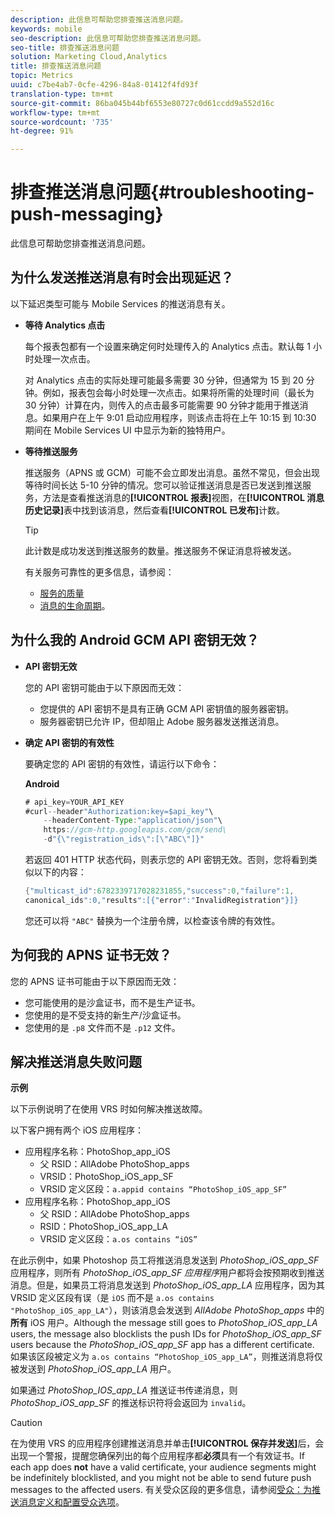 ```yaml
---
description: 此信息可帮助您排查推送消息问题。
keywords: mobile
seo-description: 此信息可帮助您排查推送消息问题。
seo-title: 排查推送消息问题
solution: Marketing Cloud,Analytics
title: 排查推送消息问题
topic: Metrics
uuid: c7be4ab7-0cfe-4296-84a8-01412f4fd93f
translation-type: tm+mt
source-git-commit: 86ba045b44bf6553e80727c0d61ccdd9a552d16c
workflow-type: tm+mt
source-wordcount: '735'
ht-degree: 91%

---
```



# 排查推送消息问题{#troubleshooting-push-messaging}

此信息可帮助您排查推送消息问题。

## 为什么发送推送消息有时会出现延迟？

以下延迟类型可能与 Mobile Services 的推送消息有关。

* **等待 Analytics 点击**

   每个报表包都有一个设置来确定何时处理传入的 Analytics 点击。默认每 1 小时处理一次点击。

   对 Analytics 点击的实际处理可能最多需要 30 分钟，但通常为 15 到 20 分钟。例如，报表包会每小时处理一次点击。如果将所需的处理时间（最长为 30 分钟）计算在内，则传入的点击最多可能需要 90 分钟才能用于推送消息。如果用户在上午 9:01 启动应用程序，则该点击将在上午 10:15 到 10:30 期间在 Mobile Services UI 中显示为新的独特用户。

* **等待推送服务**

   推送服务（APNS 或 GCM）可能不会立即发出消息。虽然不常见，但会出现等待时间长达 5-10 分钟的情况。您可以验证推送消息是否已发送到推送服务，方法是查看推送消息的&#x200B;**[!UICONTROL 报表]**&#x200B;视图，在&#x200B;**[!UICONTROL 消息历史记录]**&#x200B;表中找到该消息，然后查看&#x200B;**[!UICONTROL 已发布]**&#x200B;计数。

   >[!TIP]
   >
   >此计数是成功发送到推送服务的数量。推送服务不保证消息将被发送。

   有关服务可靠性的更多信息，请参阅：

   * [服务的质量](https://developer.apple.com/library/content/documentation/NetworkingInternet/Conceptual/RemoteNotificationsPG/APNSOverview.html#//apple_ref/doc/uid/TP40008194-CH8-SW5l)
   * [消息的生命周期](https://developers.google.com/cloud-messaging/concept-options#lifetime)。

## 为什么我的 Android GCM API 密钥无效？

* **API 密钥无效**

   您的 API 密钥可能由于以下原因而无效：

   * 您提供的 API 密钥不是具有正确 GCM API 密钥值的服务器密钥。
   * 服务器密钥已允许 IP，但却阻止 Adobe 服务器发送推送消息。

* **确定 API 密钥的有效性**

   要确定您的 API 密钥的有效性，请运行以下命令：

   **Android**

   ```java
   # api_key=YOUR_API_KEY
   #curl--header"Authorization:key=$api_key"\
       --headerContent-Type:"application/json"\ 
       https://gcm-http.googleapis.com/gcm/send\
       -d"{\"registration_ids\":[\"ABC\"]}"
   ```

   若返回 401 HTTP 状态代码，则表示您的 API 密钥无效。否则，您将看到类似以下的内容：

   ```java
   {"multicast_id":6782339717028231855,"success":0,"failure":1,
   canonical_ids":0,"results":[{"error":"InvalidRegistration"}]}
   ```

   您还可以将 `"ABC"` 替换为一个注册令牌，以检查该令牌的有效性。

## 为何我的 APNS 证书无效？

您的 APNS 证书可能由于以下原因而无效：

* 您可能使用的是沙盒证书，而不是生产证书。
* 您使用的是不受支持的新生产/沙盒证书。
* 您使用的是 `.p8` 文件而不是 `.p12` 文件。

## 解决推送消息失败问题

**示例**

以下示例说明了在使用 VRS 时如何解决推送故障。

以下客户拥有两个 iOS 应用程序：

* 应用程序名称：PhotoShop_app_iOS
   * 父 RSID：AllAdobe PhotoShop_apps
   * VRSID：PhotoShop_iOS_app_SF
   * VRSID 定义区段：`a.appid contains “PhotoShop_iOS_app_SF”`
* 应用程序名称：PhotoShop_app_iOS
   * 父 RSID：AllAdobe PhotoShop_apps
   * RSID：PhotoShop_iOS_app_LA
   * VRSID 定义区段：`a.os contains “iOS”`

在此示例中，如果 Photoshop 员工将推送消息发送到 *PhotoShop_iOS_app_SF* 应用程序，则所有 *PhotoShop_iOS_app_SF 应用程序*&#x200B;用户都将会按预期收到推送消息。但是，如果员工将消息发送到 *PhotoShop_iOS_app_LA* 应用程序，因为其 VRSID 定义区段有误（是 `iOS` 而不是 `a.os contains "PhotoShop_iOS_app_LA"`），则该消息会发送到 *AllAdobe PhotoShop_apps* 中的&#x200B;**所有** iOS 用户。Although the message still goes to *PhotoShop_iOS_app_LA* users, the message also blocklists the push IDs for *PhotoShop_iOS_app_SF* users because the *PhotoShop_iOS_app_SF* app has a different certificate. 如果该区段被定义为 `a.os contains “PhotoShop_iOS_app_LA”`，则推送消息将仅被发送到 *PhotoShop_iOS_app_LA* 用户。

如果通过 *PhotoShop_IOS_app_LA* 推送证书传递消息，则 *PhotoShop_iOS_app_SF* 的推送标识符将会返回为 `invalid`。

>[!CAUTION]
>
>在为使用 VRS 的应用程序创建推送消息并单击&#x200B;**[!UICONTROL 保存并发送]**&#x200B;后，会出现一个警报，提醒您确保列出的每个应用程序都&#x200B;**必须**&#x200B;具有一个有效证书。If each app does **not** have a valid certificate, your audience segments might be indefinitely blocklisted, and you might not be able to send future push messages to the affected users. 有关受众区段的更多信息，请参阅[受众：为推送消息定义和配置受众选项](/help/using/in-app-messaging/t-create-push-message/c-audience-push-message.md)。
